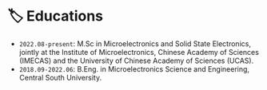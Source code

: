 # 🏷️ Educations

- `2022.08-present`: M.Sc in Microelectronics and Solid State Electronics, jointly at the Institute of Microelectronics, Chinese Academy of Sciences (IMECAS) and the University of Chinese Academy of Sciences (UCAS).
- `2018.09-2022.06`: B.Eng. in Microelectronics Science and Engineering, Central South University.

